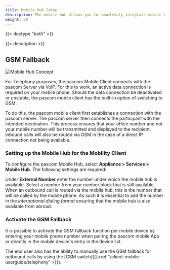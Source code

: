 ```yaml
---
title: Mobile Hub Setup
description: The mobile hub allows you to seamlessly integrate mobile devices with your pascom phone system and boost your business agility.
weight: 60
---
```


{{< doctype "both" >}}
 
{{< description >}}

## GSM Fallback

![Mobile Hub Concept](concept.en.png)

For Telephony purposes, the pascom Mobile Client connects with the pascom Server via VoIP. For this to work, an active data connection is required on your mobile phone. Should the data connection be deactivated or unstable, the pascom mobile client has the built-in option of switching to GSM.

To do this, the pascom mobile client first establishes a connection with the pascom server. The pascom server then connects the participant with the intended destination. This process ensures that your office number and not your mobile number will be transmitted and displayed to the recipient. Inbound calls will also be routed via GSM in the case of a direct IP connection not being available. 

### Setting up the Mobile Hub for the Mobility Client

To configure the pascom Mobile Hub, select **Appliance > Services > Mobile Hub**. The following settings are required:

Under **External Number** enter the number under which the mobile hub is available. Select a number from your number block that is still available. When an outbound call is routed via the mobile hub, this is the number that will be called by the mobile phone. As such it is essential to add the number in the *international dialing format* ensuring that the mobile hub is also available from abroad.

### Activate the GSM Fallback 

It is possible to activate the GSM fallback function per mobile device by entering your mobile phone number when pairing the pascom mobile App or directly in the mobile device's entry in the device list. 

The end user also has the ability to manually use the GSM fallback for outbound calls by using the [GSM switch]({{<ref "/client-mobile-userguide/telephony" >}}).